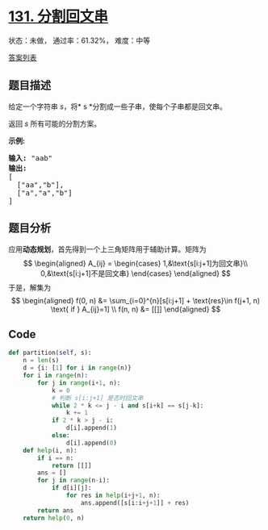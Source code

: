 # [131. 分割回文串](https://leetcode-cn.com/problems/palindrome-partitioning)

状态：未做， 通过率：61.32%， 难度：中等

[答案列表](Solutions/answer_list.md)

## 题目描述
给定一个字符串 *s*，将* s *分割成一些子串，使每个子串都是回文串。

返回 *s* 所有可能的分割方案。

**示例:**

<pre><strong>输入:</strong>&nbsp;&quot;aab&quot;
<strong>输出:</strong>
[
  [&quot;aa&quot;,&quot;b&quot;],
  [&quot;a&quot;,&quot;a&quot;,&quot;b&quot;]
]</pre>


## 题目分析
应用**动态规划**，首先得到一个上三角矩阵用于辅助计算。矩阵为
$$
\begin{aligned}
A_{ij} = \begin{cases}
1,&\text{s[i:j+1]为回文串}\\
0,&\text{s[i:j+1]不是回文串}
\end{cases}
\end{aligned}
$$
于是，解集为
$$
\begin{aligned}
f(0, n) &= \sum_{i=0}^{n}[s[i:j+1] + \text{res}\in f(j+1, n) \text{ if }
A_{ij}=1] \\
f(n, n) &= [[]]
\end{aligned}
$$

## Code
```python
def partition(self, s):
    n = len(s)
    d = {i: [1] for i in range(n)}
    for i in range(n):
        for j in range(i+1, n):
            k = 0
            # 判断 s[i:j+1] 是否时回文串
            while 2 * k <= j - i and s[i+k] == s[j-k]:
                k += 1
            if 2 * k > j - i:
                d[i].append(1)
            else:
                d[i].append(0)
    def help(i, n):
        if i == n:
            return [[]]
        ans = []
        for j in range(n-i):
            if d[i][j]:
                for res in help(i+j+1, n):
                    ans.append([s[i:i+j+1]] + res)
        return ans
    return help(0, n)
```
